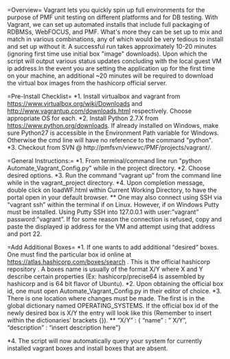 =Overview=
Vagrant lets you quickly spin up full environments for the purpose of PMF unit testing on different platforms and for DB testing. With Vagrant, we can set up automated installs that include full packaging of RDBMSs, WebFOCUS, and PMF. What's more they can be set up to mix and match in various combinations, any of which would be very tedious to install and set up without it. A successful run takes approximately 10-20 minutes (ignoring first time use initial box "image" downloads). Upon which the script will output various status updates concluding with the local guest VM ip address.In the event you  are setting the application up for the first time on your machine, an additional ~20 minutes will be required to download the virtual box images from the hashicorp official server.

=Pre-Install Checklist=
*1.	Install virtualbox and vagrant from https://www.virtualbox.org/wiki/Downloads and http://www.vagrantup.com/downloads.html respectively. Choose appropriate OS for each.
*2.	Install Python 2.7.X from https://www.python.org/downloads. If already installed on Windows, make sure Python27 is accessible in the Environment Path variable for Windows. Otherwise the cmd line will have no reference to the command "python". 
*3.	Checkout from SVN @ http://pmfsvn/viewvc/PMF/projects/vagrant/. 

=General Instructions:=
*1.     From terminal/command line run "python Automate_Vagrant_Config.py" while in the project directory.
*2.	Choose desired options.
*3.	Run the command “vagrant up” from the command line while in the vagrant_project directory.
*4.	Upon completion message, double click on loadWF.html within Current Working Directory, to have the portal open in your default browser.
** One may also connect using SSH via “vagrant ssh” within the terminal if on Linux. However, if on Windows Putty must be installed. Using Putty SSH into 127.0.0.1 with user:”vagrant” password:”vagrant”. If for some reason the connection is refused, copy and paste the displayed ip address for the VM and attempt using that address and port 22. 

=Add Additional Boxes=
*1.	If one wants to add additional “desired” boxes. One must find the particular box id online at https://atlas.hashicorp.com/boxes/search . This is the official hashicorp repository . A boxes name is usually of the format X/Y where X and Y describe certain properties (Ex: hashicorp/precise64 is assembled by hashicorp and is 64 bit flavor of Ubuntu).
*2.	Upon obtaining the official box id, one must open Automate_Vagrant_Config.py in their editor of choice.
*3.	There is one location where changes must be made. The first is in the global dictionary named OPERATING_SYSTEMS.  If the official box id of the newly desired box is X/Y the entry will look like this (Remember to insert within the dictionaries’ brackets {}).
**	 “X/Y” : { “name” : ” X/Y”, “description” : “insert description here”} 

*4.	The script will now automatically query your system for currently installed vagrant boxes and install boxes that are absent.
